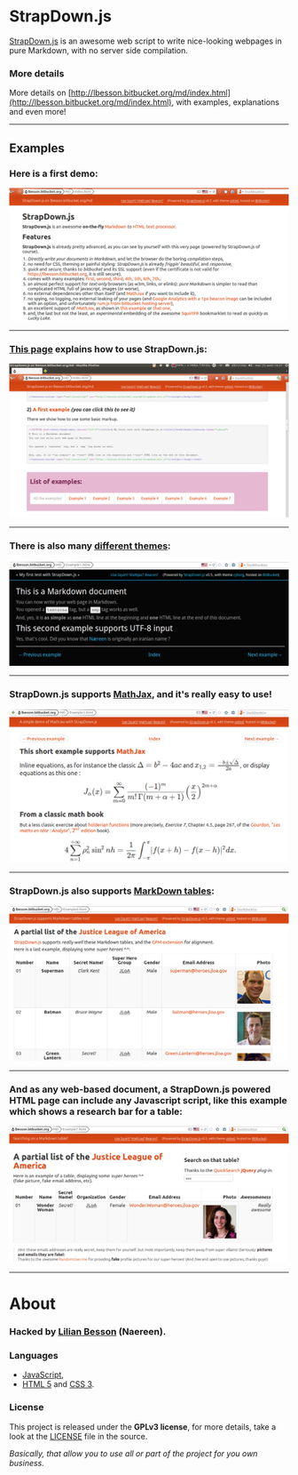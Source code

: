 # StrapDown.js
[StrapDown.js](http://lbesson.bitbucket.org/md/index.html) is an awesome web script to write nice-looking webpages in pure Markdown, with no server side compilation.

### More details
More details on [http://lbesson.bitbucket.org/md/index.html](http://lbesson.bitbucket.org/md/index.html), with examples, explanations and even more!

----

## Examples
### Here is a first demo:
![First demo](demo1.png "First lines of the index.html page")

----

### [This page](http://lbesson.bitbucket.org/md/index.html) explains how to use StrapDown.js:
![Second demo](demo2.png "Demo of the demo!")

----

### There is also many [different themes](https://github.com/Naereen/StrapDown.js/tree/master/themes/):
![Third demo](demo3.png "Small example with the Cyborg theme")

----

### StrapDown.js supports [MathJax](https://www.mathjax.org/), and it's really easy to use!
![Forth demo](demo4.png "First lines of the index.html page")

----

### StrapDown.js also supports [MarkDown tables](https://help.github.com/articles/github-flavored-markdown/#tables):
![Fifth demo](demo5.png "First lines of the index.html page")

----

### And as any web-based document, a StrapDown.js powered HTML page can include any Javascript script, like this example which shows a research bar for a table:
![Sixth demo](demo6.png "First lines of the index.html page")

----

# About
### Hacked by [Lilian Besson](https://github.com/Naereen) (Naereen).

### Languages
 - [JavaScript](https://en.wikipedia.org/wiki/Javascript),
 - [HTML 5](https://en.wikipedia.org/wiki/HTML) and [CSS 3](https://en.wikipedia.org/wiki/Cascading_Style_Sheets).

### License
This project is released under the **GPLv3 license**, for more details,
take a look at the [LICENSE](http://besson.qc.to/LICENSE.html) file in the source.

*Basically, that allow you to use all or part of the project for you own business.*
